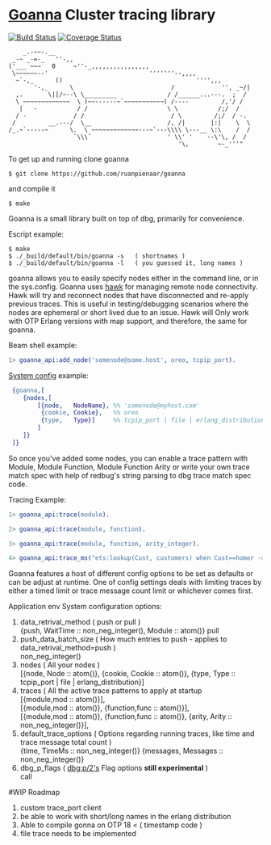 
# [Goanna](https://en.wikipedia.org/wiki/Goanna) Cluster tracing library
[![Build Status](https://travis-ci.org/ruanpienaar/goanna.svg?branch=master)](https://travis-ci.org/ruanpienaar/goanna)
[![Coverage Status](https://coveralls.io/repos/github/ruanpienaar/goanna/badge.svg?branch=master)](https://coveralls.io/github/ruanpienaar/goanna?branch=master)

```
    _.-~~-.__
 _-~ _-=-_   ''-,,
('___ ~~~   0     ~''-_,,,,,,,,,,,,,,,,
 \~~~~~~--'                            '''''''--,,,,
  ~`-,_      ()                                     '''',,,
       '-,_      \                           /             '', _~/|
  ,.       \||/~--\ \_________              / /______...---.  ;  /
  \ ~~~~~~~~~~~~~  \ )~~------~`~~~~~~~~~~~( /----         /,'/ /
   |   -           / /                      \ \           /;/  /
  / -             / /                        / \         /;/  / -.
 /         __.---/  \__                     /, /|       |:|    \  \
/_.~`-----~      \.  \ ~~~~~~~~~~~~~---~`---\\\\ \---__ \:\    /  /
                  `\\\`                     ' \\' '    --\'\, /  /
                                               '\,        ~-_'''"
```
To get up and running clone goanna
```
$ git clone https://github.com/ruanpienaar/goanna
```
and compile it
```
$ make
```

Goanna is a small library built on top of dbg, primarily for convenience.

Escript example:
```
$ make
$ ./_build/default/bin/goanna -s   ( shortnames )
$ ./_build/default/bin/goanna -l   ( you guessed it, long names )
```

goanna allows you to easily specify nodes either in the command line, or in the sys.config.
Goanna uses [hawk](https://github.com/ruanpienaar/hawk) for managing remote node connectivity.
Hawk will try and reconnect nodes that have disconnected and re-apply previous traces.
This is useful in testing/debugging scenarios where the nodes are ephemeral or short lived due to an issue.
Hawk will Only work with OTP Erlang versions with map support, and
therefore, the same for goanna.

Beam shell example:
```Erlang
1> goanna_api:add_node('somenode@some.host', oreo, tcpip_port).
```
[System config](https://github.com/ruanpienaar/goanna/sys.config) example:
```erlang
 {goanna,[
    {nodes,[
        [{node,   NodeName}, %% 'somenode@myhost.com'
         {cookie, Cookie},   %% oreo
         {type,   Type}]     %% tcpip_port | file | erlang_distribution
        ]
    ]}
 ]}
```

So once you've added some nodes, you can enable a trace pattern with Module, Module Function, Module Function Arity or write your own trace match spec with help of redbug's string parsing to dbg trace match spec code.

Tracing Example:
```Erlang
1> goanna_api:trace(module).

2> goanna_api:trace(module, function).

3> goanna_api:trace(module, function, arity_integer).

4> goanna_api:trace_ms("ets:lookup(Cust, customers) when Cust==homer -> return").

```

Goanna features a host of different config options to be set as defaults or can be adjust at runtime.
One of config settings deals with limiting traces by either a timed limit or trace message count limit or whichever comes first.

Application env System configuration options:

1. data_retrival_method ( push or pull )  
 {push, WaitTime :: non_neg_integer(), Module :: atom()}
 pull
2. push_data_batch_size ( How much entries to push - applies to data_retrival_method=push )  
 non_neg_integer()
3. nodes ( All your nodes )  
 [{node, Node :: atom()},
  {cookie, Cookie :: atom()}, 
  {type, Type :: tcpip_port | file | erlang_distribution}]
4. traces ( All the active trace patterns to apply at startup  
 [{module,mod :: atom()}],  
 [{module,mod :: atom()}, {function,func :: atom()}],  
 [{module,mod :: atom()}, {function,func :: atom()}, {arity, Arity :: non_neg_integer()}],  
5. default_trace_options ( Options regarding running traces, like time and trace message total count )  
 {time, TimeMs :: non_neg_integer()}
 {messages, Messages :: non_neg_integer()}
6. dbg_p_flags ( [dbg:p/2's](http://erlang.org/doc/man/dbg.html#p-2) Flag options **still experimental** )  
 call

#WIP Roadmap
1. custom trace_port client
2. be able to work with short/long names in the erlang distribution
3. Able to compile gonna on OTP 18 < ( timestamp code )
4. file trace needs to be implemented
